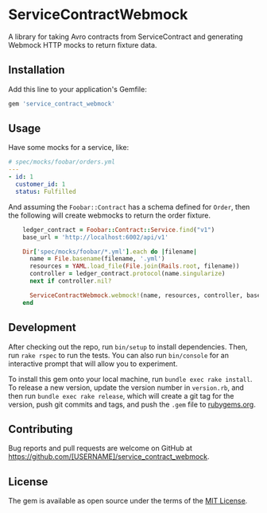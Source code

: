 # ServiceContractWebmock

A library for taking Avro contracts from ServiceContract and generating Webmock
HTTP mocks to return fixture data.

## Installation

Add this line to your application's Gemfile:

```ruby
gem 'service_contract_webmock'
```

## Usage

Have some mocks for a service, like:

```yaml
# spec/mocks/foobar/orders.yml
---
- id: 1
  customer_id: 1
  status: Fulfilled
```

And assuming the `Foobar::Contract` has a schema defined for `Order`, then the
following will create webmocks to return the order fixture.

```ruby
    ledger_contract = Foobar::Contract::Service.find("v1")
    base_url = 'http://localhost:6002/api/v1'

    Dir['spec/mocks/foobar/*.yml'].each do |filename|
      name = File.basename(filename, '.yml')
      resources = YAML.load_file(File.join(Rails.root, filename))
      controller = ledger_contract.protocol(name.singularize)
      next if controller.nil?

      ServiceContractWebmock.webmock!(name, resources, controller, base_url)
    end
```

## Development

After checking out the repo, run `bin/setup` to install dependencies. Then, run
`rake rspec` to run the tests. You can also run `bin/console` for an
interactive prompt that will allow you to experiment.

To install this gem onto your local machine, run `bundle exec rake install`. To
release a new version, update the version number in `version.rb`, and then run
`bundle exec rake release`, which will create a git tag for the version, push
git commits and tags, and push the `.gem` file to
[rubygems.org](https://rubygems.org).

## Contributing

Bug reports and pull requests are welcome on GitHub at
https://github.com/[USERNAME]/service_contract_webmock.


## License

The gem is available as open source under the terms of the [MIT License](http://opensource.org/licenses/MIT).

